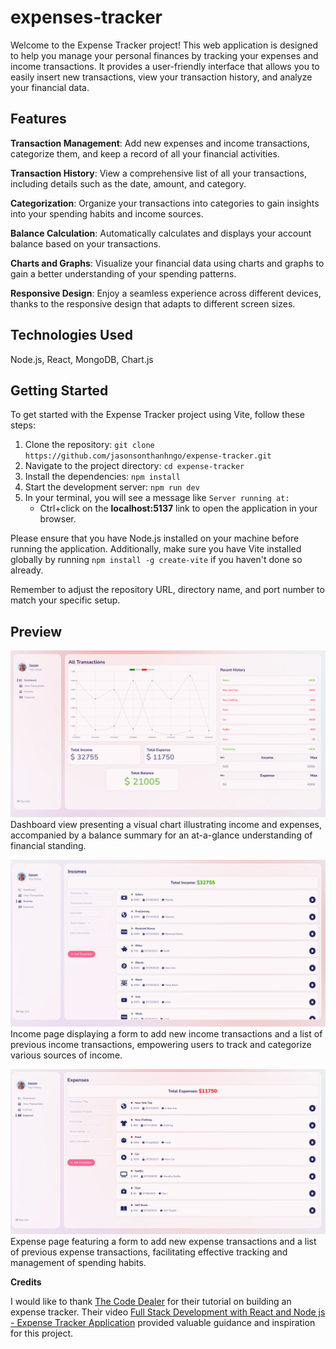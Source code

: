 # expenses-tracker
Welcome to the Expense Tracker project! This web application is designed to help you manage your personal finances by tracking your expenses and income transactions. It provides a user-friendly interface that allows you to easily insert new transactions, view your transaction history, and analyze your financial data.

## Features

**Transaction Management**: Add new expenses and income transactions, categorize them, and keep a record of all your financial activities.

**Transaction History**: View a comprehensive list of all your transactions, including details such as the date, amount, and category.

**Categorization**: Organize your transactions into categories to gain insights into your spending habits and income sources.

**Balance Calculation**: Automatically calculates and displays your account balance based on your transactions.

**Charts and Graphs**: Visualize your financial data using charts and graphs to gain a better understanding of your spending patterns.

**Responsive Design**: Enjoy a seamless experience across different devices, thanks to the responsive design that adapts to different screen sizes.

## Technologies Used
Node.js, React, MongoDB, Chart.js

## Getting Started

To get started with the Expense Tracker project using Vite, follow these steps:

1. Clone the repository: `git clone https://github.com/jasonsonthanhngo/expense-tracker.git`
2. Navigate to the project directory: `cd expense-tracker`
3. Install the dependencies: `npm install`
4. Start the development server: `npm run dev`
5. In your terminal, you will see a message like `Server running at:`
   - Ctrl+click on the **localhost:5137** link to open the application in your browser.

Please ensure that you have Node.js installed on your machine before running the application. Additionally, make sure you have Vite installed globally by running `npm install -g create-vite` if you haven't done so already.

Remember to adjust the repository URL, directory name, and port number to match your specific setup.

## Preview
![Screenshot](Preview/Dashboard.PNG)
Dashboard view presenting a visual chart illustrating income and expenses, accompanied by a balance summary for an at-a-glance understanding of financial standing.

![Screenshot](Preview/Income.PNG)
Income page displaying a form to add new income transactions and a list of previous income transactions, empowering users to track and categorize various sources of income.

![Screenshot](Preview/Expense.PNG)
Expense page featuring a form to add new expense transactions and a list of previous expense transactions, facilitating effective tracking and management of spending habits.

**Credits**

I would like to thank [The Code Dealer](https://www.youtube.com/@TheCodeDealer) for their tutorial on building an expense tracker. Their video [Full Stack Development with React and Node js - Expense Tracker Application](https://www.youtube.com/watch?v=i0JesTevAcA&ab_channel=TheCodeDealer) provided valuable guidance and inspiration for this project.






